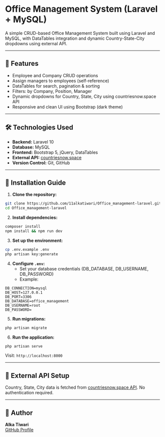 # Office Management System (Laravel + MySQL)

A simple CRUD-based Office Management System built using Laravel and MySQL, with DataTables integration and dynamic Country-State-City dropdowns using external API.

---

## 🚀 Features

- Employee and Company CRUD operations
- Assign managers to employees (self-reference)
- DataTables for search, pagination & sorting
- Filters: by Company, Position, Manager
- Dynamic dropdowns for Country, State, City using countriesnow.space API
- Responsive and clean UI using Bootstrap (dark theme)

---

## 🛠️ Technologies Used

- **Backend:** Laravel 10
- **Database:** MySQL
- **Frontend:** Bootstrap 5, jQuery, DataTables
- **External API:** [countriesnow.space](https://countriesnow.space)
- **Version Control:** Git, GitHub

---

## 📁 Installation Guide

1. **Clone the repository:**

```bash
git clone https://github.com/11alkatiwari/Office_management-laravel.git
cd Office_management-laravel
```

2. **Install dependencies:**

```bash
composer install
npm install && npm run dev
```

3. **Set up the environment:**

```bash
cp .env.example .env
php artisan key:generate
```

4. **Configure `.env`:**  
   - Set your database credentials (DB_DATABASE, DB_USERNAME, DB_PASSWORD)
   - Example:

```env
DB_CONNECTION=mysql
DB_HOST=127.0.0.1
DB_PORT=3306
DB_DATABASE=office_management
DB_USERNAME=root
DB_PASSWORD=
```

5. **Run migrations:**

```bash
php artisan migrate
```

6. **Run the application:**

```bash
php artisan serve
```

Visit: `http://localhost:8000`

---

## 🔗 External API Setup

Country, State, City data is fetched from [countriesnow.space API](https://countriesnow.space). No authentication required.

---

## 🙋 Author

**Alka Tiwari**  
[GitHub Profile](https://github.com/11alkatiwari)
